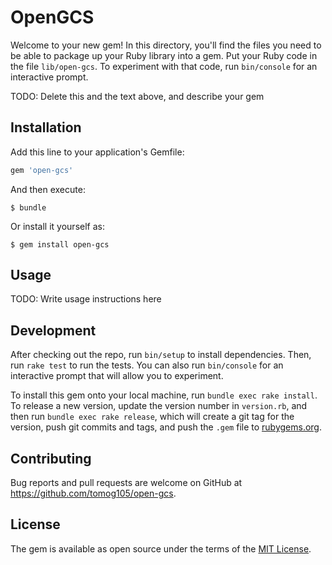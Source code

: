 # OpenGCS

Welcome to your new gem! In this directory, you'll find the files you need to be able to package up your Ruby library into a gem. Put your Ruby code in the file `lib/open-gcs`. To experiment with that code, run `bin/console` for an interactive prompt.

TODO: Delete this and the text above, and describe your gem

## Installation

Add this line to your application's Gemfile:

```ruby
gem 'open-gcs'
```

And then execute:

    $ bundle

Or install it yourself as:

    $ gem install open-gcs

## Usage

TODO: Write usage instructions here

## Development

After checking out the repo, run `bin/setup` to install dependencies. Then, run `rake test` to run the tests. You can also run `bin/console` for an interactive prompt that will allow you to experiment.

To install this gem onto your local machine, run `bundle exec rake install`. To release a new version, update the version number in `version.rb`, and then run `bundle exec rake release`, which will create a git tag for the version, push git commits and tags, and push the `.gem` file to [rubygems.org](https://rubygems.org).

## Contributing

Bug reports and pull requests are welcome on GitHub at https://github.com/tomog105/open-gcs.

## License

The gem is available as open source under the terms of the [MIT License](https://opensource.org/licenses/MIT).
